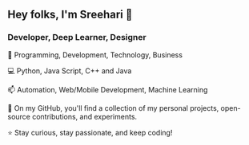 ## Hey folks, I'm Sreehari 👋

### Developer, Deep Learner, Designer
 
🚀 Programming, Development, Technology, Business

💻 Python, Java Script, C++ and Java

📫 Automation, Web/Mobile Development, Machine Learning

🌱 On my GitHub, you'll find a collection of my personal projects, open-source contributions, and experiments.

⭐️ Stay curious, stay passionate, and keep coding!
